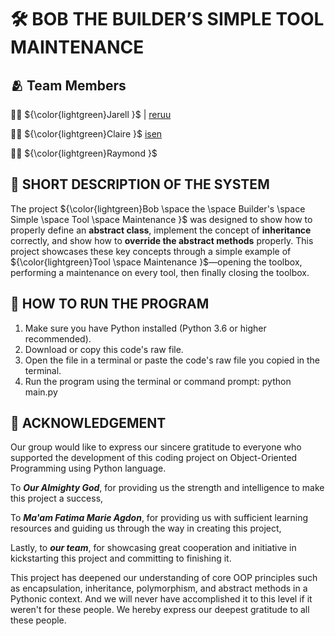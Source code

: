 # **🛠️ BOB THE BUILDER’S SIMPLE TOOL MAINTENANCE**

##  🫂 **Team Members** 
👦🏻 ${\color{lightgreen}Jarell }$ | [reruu](https://github.com/reruu)

👧🏻 ${\color{lightgreen}Claire }$ [isen](https://github.com/ari5en)

👦🏻 ${\color{lightgreen}Raymond }$ 

## 📝 **SHORT DESCRIPTION OF THE SYSTEM**
The project ${\color{lightgreen}Bob \space the \space Builder's \space Simple \space Tool \space Maintenance }$ was designed to show how to properly define an __**abstract class**__, implement the concept of __**inheritance**__ correctly,
and show how to __**override the abstract methods**__ properly. This project showcases these key concepts through a simple example of ${\color{lightgreen}Tool \space Maintenance }$—opening the toolbox, performing a maintenance on every tool, then finally closing the toolbox.

## 🧠 **HOW TO RUN THE PROGRAM**

1. Make sure you have Python installed (Python 3.6 or higher recommended).
2. Download or copy this code's raw file.
3. Open the file in a terminal or paste the code's raw file you copied in the terminal.
4. Run the program using the terminal or command prompt: python main.py


## __📜 ACKNOWLEDGEMENT__
Our group would like to express our sincere gratitude to everyone who supported the development of this coding project on Object-Oriented Programming using Python language.

To ***Our Almighty God***, for providing us the strength and intelligence to make this project a success,

To ***Ma'am Fatima Marie Agdon***, for providing us with sufficient learning resources and guiding us through the way in creating this project,

Lastly, to ***our team***, for showcasing great cooperation and initiative in kickstarting this project and committing to finishing it.


This project has deepened our understanding of core OOP principles such as encapsulation, inheritance, polymorphism, and abstract methods in a Pythonic context. 
And we will never have accomplished it to this level if it weren't for these people. We hereby express our deepest gratitude to all these people.
